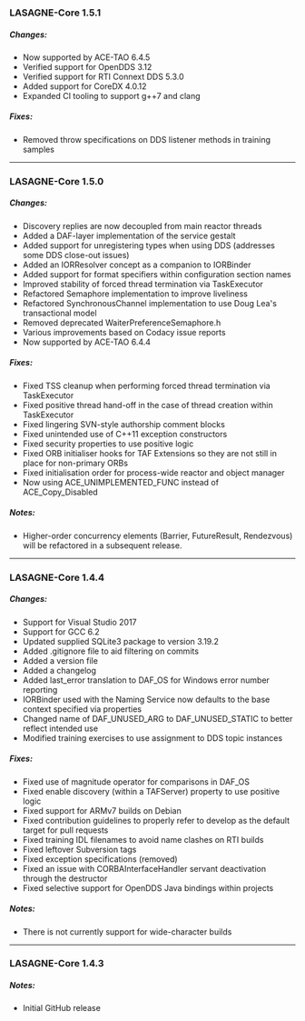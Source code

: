 ### LASAGNE-Core 1.5.1

##### Changes:
- Now supported by ACE-TAO 6.4.5
- Verified support for OpenDDS 3.12
- Verified support for RTI Connext DDS 5.3.0
- Added support for CoreDX 4.0.12
- Expanded CI tooling to support g++7 and clang

##### Fixes:
- Removed throw specifications on DDS listener methods in training samples
_______________________________________________________________________________

### LASAGNE-Core 1.5.0

##### Changes:
- Discovery replies are now decoupled from main reactor threads
- Added a DAF-layer implementation of the service gestalt
- Added support for unregistering types when using DDS (addresses some DDS close-out issues)
- Added an IORResolver concept as a companion to IORBinder
- Added support for format specifiers within configuration section names
- Improved stability of forced thread termination via TaskExecutor
- Refactored Semaphore implementation to improve liveliness
- Refactored SynchronousChannel implementation to use Doug Lea's transactional model
- Removed deprecated WaiterPreferenceSemaphore.h
- Various improvements based on Codacy issue reports
- Now supported by ACE-TAO 6.4.4

##### Fixes:
- Fixed TSS cleanup when performing forced thread termination via TaskExecutor
- Fixed positive thread hand-off in the case of thread creation within TaskExecutor
- Fixed lingering SVN-style authorship comment blocks
- Fixed unintended use of C++11 exception constructors
- Fixed security properties to use positive logic
- Fixed ORB initialiser hooks for TAF Extensions so they are not still in place for non-primary ORBs
- Fixed initialisation order for process-wide reactor and object manager
- Now using ACE_UNIMPLEMENTED_FUNC instead of ACE_Copy_Disabled

##### Notes:
- Higher-order concurrency elements (Barrier, FutureResult, Rendezvous) will be refactored in a subsequent release.
_______________________________________________________________________________

### LASAGNE-Core 1.4.4

##### Changes:
- Support for Visual Studio 2017
- Support for GCC 6.2
- Updated supplied SQLite3 package to version 3.19.2
- Added .gitignore file to aid filtering on commits
- Added a version file
- Added a changelog
- Added last_error translation to DAF_OS for Windows error number reporting
- IORBinder used with the Naming Service now defaults to the base context specified via properties
- Changed name of DAF_UNUSED_ARG to DAF_UNUSED_STATIC to better reflect intended use
- Modified training exercises to use assignment to DDS topic instances

##### Fixes:
- Fixed use of magnitude operator for comparisons in DAF_OS
- Fixed enable discovery (within a TAFServer) property to use positive logic
- Fixed support for ARMv7 builds on Debian
- Fixed contribution guidelines to properly refer to develop as the default target for pull requests
- Fixed training IDL filenames to avoid name clashes on RTI builds
- Fixed leftover Subversion tags
- Fixed exception specifications (removed)
- Fixed an issue with CORBAInterfaceHandler servant deactivation through the destructor
- Fixed selective support for OpenDDS Java bindings within projects

##### Notes:
- There is not currently support for wide-character builds
_______________________________________________________________________________

### LASAGNE-Core 1.4.3

##### Notes:
- Initial GitHub release
